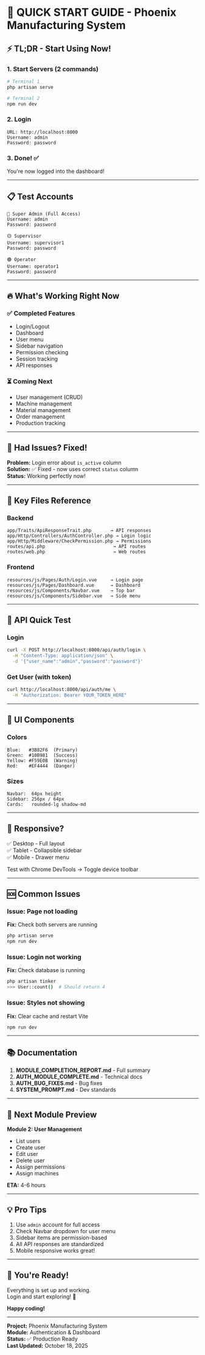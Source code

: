 # 🚀 QUICK START GUIDE - Phoenix Manufacturing System

## ⚡ TL;DR - Start Using Now!

### 1. Start Servers (2 commands)
```bash
# Terminal 1
php artisan serve

# Terminal 2  
npm run dev
```

### 2. Login
```
URL: http://localhost:8000
Username: admin
Password: password
```

### 3. Done! ✅
You're now logged into the dashboard!

---

## 📋 Test Accounts

```
🔴 Super Admin (Full Access)
Username: admin
Password: password

🟡 Supervisor
Username: supervisor1
Password: password

🟢 Operator
Username: operator1
Password: password
```

---

## 🔥 What's Working Right Now

### ✅ Completed Features
- Login/Logout
- Dashboard
- User menu
- Sidebar navigation
- Permission checking
- Session tracking
- API responses

### ⏳ Coming Next
- User management (CRUD)
- Machine management
- Material management
- Order management
- Production tracking

---

## 🐛 Had Issues? Fixed!

**Problem:** Login error about `is_active` column  
**Solution:** ✅ Fixed - now uses correct `status` column  
**Status:** Working perfectly now!

---

## 📁 Key Files Reference

### Backend
```
app/Traits/ApiResponseTrait.php       → API responses
app/Http/Controllers/AuthController.php → Login logic
app/Http/Middleware/CheckPermission.php → Permissions
routes/api.php                         → API routes
routes/web.php                         → Web routes
```

### Frontend
```
resources/js/Pages/Auth/Login.vue     → Login page
resources/js/Pages/Dashboard.vue      → Dashboard
resources/js/Components/Navbar.vue    → Top bar
resources/js/Components/Sidebar.vue   → Side menu
```

---

## 🔌 API Quick Test

### Login
```bash
curl -X POST http://localhost:8000/api/auth/login \
  -H "Content-Type: application/json" \
  -d '{"user_name":"admin","password":"password"}'
```

### Get User (with token)
```bash
curl http://localhost:8000/api/auth/me \
  -H "Authorization: Bearer YOUR_TOKEN_HERE"
```

---

## 🎨 UI Components

### Colors
```
Blue:   #3B82F6  (Primary)
Green:  #10B981  (Success)
Yellow: #F59E0B  (Warning)
Red:    #EF4444  (Danger)
```

### Sizes
```
Navbar:  64px height
Sidebar: 256px / 64px
Cards:   rounded-lg shadow-md
```

---

## 📱 Responsive?

✅ Desktop - Full layout  
✅ Tablet - Collapsible sidebar  
✅ Mobile - Drawer menu  

Test with Chrome DevTools → Toggle device toolbar

---

## 🆘 Common Issues

### Issue: Page not loading
**Fix:** Check both servers are running
```bash
php artisan serve
npm run dev
```

### Issue: Login not working
**Fix:** Check database is running
```bash
php artisan tinker
>>> User::count()  # Should return 4
```

### Issue: Styles not showing
**Fix:** Clear cache and restart Vite
```bash
npm run dev
```

---

## 📚 Documentation

1. **MODULE_COMPLETION_REPORT.md** - Full summary
2. **AUTH_MODULE_COMPLETE.md** - Technical docs
3. **AUTH_BUG_FIXES.md** - Bug fixes
4. **SYSTEM_PROMPT.md** - Dev standards

---

## 🎯 Next Module Preview

**Module 2: User Management**
- List users
- Create user
- Edit user
- Delete user
- Assign permissions
- Assign machines

**ETA:** 4-6 hours

---

## 💡 Pro Tips

1. Use `admin` account for full access
2. Check Navbar dropdown for user menu
3. Sidebar items are permission-based
4. All API responses are standardized
5. Mobile responsive works great!

---

## 🎉 You're Ready!

Everything is set up and working.  
Login and start exploring! 🚀

**Happy coding!**

---

**Project:** Phoenix Manufacturing System  
**Module:** Authentication & Dashboard  
**Status:** ✅ Production Ready  
**Last Updated:** October 18, 2025
